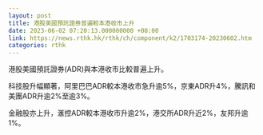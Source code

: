 ```yaml
---
layout: post
title: 港股美國預託證券普遍較本港收市上升
date: 2023-06-02 07:20:13.000000000 +08:00
link: https://news.rthk.hk/rthk/ch/component/k2/1703174-20230602.htm
categories: rthk
---
```


港股美國預託證券(ADR)與本港收市比較普遍上升。

科技股升幅顯著，阿里巴巴ADR較本港收市急升逾5%，京東ADR升4%，騰訊和美團ADR升逾2%至逾3%。

金融股亦上升，滙控ADR較本港收市升逾2%，港交所ADR升近2%，友邦升逾1%。

